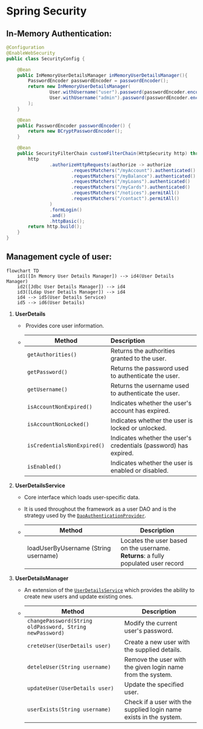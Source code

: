 # Spring Security

## In-Memory Authentication: 

```java
@Configuration
@EnableWebSecurity
public class SecurityConfig {

    @Bean
    public InMemoryUserDetailsManager inMemoryUserDetailsManager(){
        PasswordEncoder passwordEncoder = passwordEncoder();
        return new InMemoryUserDetailsManager(
                User.withUsername("user").password(passwordEncoder.encode("12345")).roles("USER").build(),
                User.withUsername("admin").password(passwordEncoder.encode("12345")).roles("ADMIN").build()
        );
    }

    @Bean
    public PasswordEncoder passwordEncoder() {
        return new BCryptPasswordEncoder();
    }

    @Bean
    public SecurityFilterChain customFilterChain(HttpSecurity http) throws Exception {
        http
                .authorizeHttpRequests(authorize -> authorize
                        .requestMatchers("/myAccount").authenticated()
                        .requestMatchers("/myBalance").authenticated()
                        .requestMatchers("/myLoans").authenticated()
                        .requestMatchers("/myCards").authenticated()
                        .requestMatchers("/notices").permitAll()
                        .requestMatchers("/contact").permitAll()
                )
                .formLogin()
                .and()
                .httpBasic();
        return http.build();
    }
}
```

## Management cycle of user:

```mermaid
flowchart TD
	id1([In Memory User Details Manager]) --> id4(User Details Manager)
	id2([Jdbc User Details Manager]) --> id4
	id3([Ldap User Details Manager]) --> id4
	id4 --> id5(User Details Service)
	id5 --> id6(User Details) 

```

1. **UserDetails**

   - ​	Provides core user information.

   - | Method                      | Description                                                  |
     | --------------------------- | :----------------------------------------------------------- |
     | `getAuthorities()`          | Returns the authorities granted to the user.                 |
     | `getPassword()`             | Returns the password used to authenticate the user.          |
     | `getUsername()`             | Returns the username used to authenticate the user.          |
     | `isAccountNonExpired()`     | Indicates whether the user's account has expired.            |
     | `isAccountNonLocked()`      | Indicates whether the user is locked or unlocked.            |
     | `isCredentialsNonExpired()` | Indicates whether the user's credentials (password) has expired. |
     | `isEnabled()`               | Indicates whether the user is enabled or disabled.           |

2. **UserDetailsService**

   - Core interface which loads user-specific data.

   - It is used throughout the framework as a user DAO and is the strategy used by the [`DaoAuthenticationProvider`](https://docs.spring.io/spring-security/site/docs/current/api/org/springframework/security/authentication/dao/DaoAuthenticationProvider.html).

   - | Method                               | Description                                                  |
     | ------------------------------------ | ------------------------------------------------------------ |
     | loadUserByUsername (String username) | Locates the user based on the username. <br />**Returns**: a fully populated user record |

3. **UserDetailsManager**

   - An extension of the [`UserDetailsService`](https://docs.spring.io/spring-security/site/docs/current/api/org/springframework/security/core/userdetails/UserDetailsService.html) which provides the ability to create new users and update existing ones.

   - | Method                                                   | Description                                                  |
     | -------------------------------------------------------- | ------------------------------------------------------------ |
     | `changePassword(String oldPassword, String newPassword)` | Modify the current user's password.                          |
     | `creteUser(UserDetails user)`                            | Create a new user with the supplied details.                 |
     | `deteleUser(String username)`                            | Remove the user with the given login name from the system.   |
     | `updateUser(UserDetails user)`                           | Update the specified user.                                   |
     | `userExists(String username)`                            | Check if a user with the supplied login name exists in the system. |

